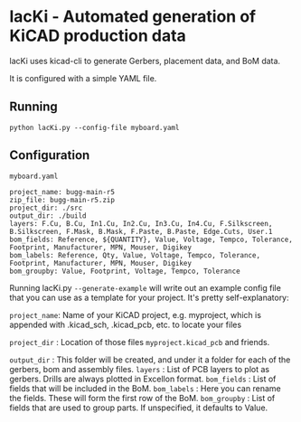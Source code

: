 # lacKi - Automated generation of KiCAD production data

lacKi uses kicad-cli to generate Gerbers, placement data, and BoM data.

It is configured with a simple YAML file.

## Running

`python lacKi.py --config-file myboard.yaml`

## Configuration 

`myboard.yaml`

```
project_name: bugg-main-r5
zip_file: bugg-main-r5.zip
project_dir: ./src
output_dir: ./build
layers: F.Cu, B.Cu, In1.Cu, In2.Cu, In3.Cu, In4.Cu, F.Silkscreen, B.Silkscreen, F.Mask, B.Mask, F.Paste, B.Paste, Edge.Cuts, User.1
bom_fields: Reference, ${QUANTITY}, Value, Voltage, Tempco, Tolerance, Footprint, Manufacturer, MPN, Mouser, Digikey
bom_labels: Reference, Qty, Value, Voltage, Tempco, Tolerance, Footprint, Manufacturer, MPN, Mouser, Digikey
bom_groupby: Value, Footprint, Voltage, Tempco, Tolerance
```

Running lacKi.py `--generate-example` will write out an example config file that you can use as a template for your project.
It's pretty self-explanatory:

`project_name`: Name of your KiCAD project, e.g. myproject, which is appended with .kicad_sch, .kicad_pcb, etc. to locate your files

`project_dir` : Location of those files `myproject.kicad_pcb` and friends.

`output_dir` : This folder will be created, and under it a folder for each of the gerbers, bom and assembly files.
`layers` : List of PCB layers to plot as gerbers. Drills are always plotted in Excellon format.
`bom_fields` : List of fields that will be included in the BoM.
`bom_labels` : Here you can rename the fields. These will form the first row of the BoM.
`bom_groupby` : List of fields that are used to group parts. If unspecified, it defaults to Value.

